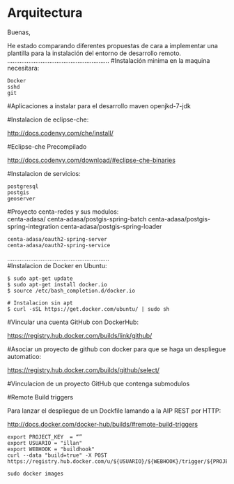 # Arquitectura

Buenas,

He estado comparando diferentes propuestas de cara a implementar una plantilla para la instalación del entorno de desarrollo remoto.
..........................................................
#Instalación minima en la maquina necesitara:

	Docker
	sshd
	git

#Aplicaciones a instalar para el desarrollo
	maven
	openjkd-7-jdk
	
#Instalacion de eclipse-che:

http://docs.codenvy.com/che/install/

#Eclipse-che Precompilado

http://docs.codenvy.com/download/#eclipse-che-binaries
	
#Instalacion de servicios:

	postgresql
	postgis
	geoserver
	
#Proyecto centa-redes y sus modulos:	
	centa-adasa/
	centa-adasa/postgis-spring-batch
	centa-adasa/postgis-spring-integration
	centa-adasa/postgis-spring-loader
	
	centa-adasa/oauth2-spring-server
	centa-adasa/oauth2-spring-service
	
	
	
..........................................................	
#Instalacion de Docker en Ubuntu:

```
$ sudo apt-get update
$ sudo apt-get install docker.io
$ source /etc/bash_completion.d/docker.io

# Instalacion sin apt
$ curl -sSL https://get.docker.com/ubuntu/ | sudo sh
```


#Vincular una cuenta GitHub con DockerHub:

https://registry.hub.docker.com/builds/link/github/

#Asociar un proyecto de github con docker para que se haga un despliegue automatico:

https://registry.hub.docker.com/builds/github/select/

#Vinculacion de un proyecto GitHub que contenga submodulos


#Remote Build triggers

Para lanzar el despliegue de un Dockfile lamando a la AIP REST por  HTTP:

http://docs.docker.com/docker-hub/builds/#remote-build-triggers

```
export PROJECT_KEY  = “”
export USUARIO = "illan"
export WEBHOOK = "buildhook"
curl --data "build=true" -X POST https://registry.hub.docker.com/u/${USUARIO}/${WEBHOOK}/trigger/${PROJECT_KEY}
```


```
sudo docker images
```


